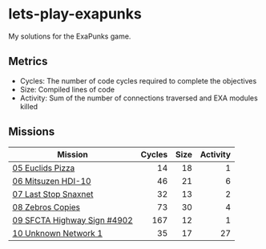 # lets-play-exapunks

My solutions for the ExaPunks game.

## Metrics

- Cycles: The number of code cycles required to complete the objectives
- Size: Compiled lines of code
- Activity: Sum of the number of connections traversed and EXA modules killed

## Missions

| Mission | Cycles | Size | Activity |
|---------|-------:|-----:|---------:|
| [05 Euclids Pizza](Missions/05%20Euclids%20Pizza/readme.md) | 14 | 18 | 1 |
| [06 Mitsuzen HDI-10](Missions/06%20Mitsuzen%20HDI-10/readme.md) | 46 | 21 | 6 |
| [07 Last Stop Snaxnet](Missions/07%20Last%20Stop%20Snaxnet/readme.md) | 32 | 13 | 2 |
| [08 Zebros Copies](Missions/08%20Zebros%20Copies/readme.md) | 73 | 30 | 4 |
| [09 SFCTA Highway Sign #4902](Missions/09%20SFCTA%20Highway%20Sign%20%234902/readme.md) | 167 | 12 | 1 |
| [10 Unknown Network 1](Missions/10%20Unknown%20Network%201/readme.md) | 35 | 17 | 27 |